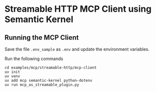 # Streamable HTTP MCP Client using Semantic Kernel

## Running the MCP Client

Save the file `.env_sample` as `.env` and update the environment variables. 

Run the following commands
```
cd examples/mcp/streamable-http/mcp-client 
uv init
uv venv
uv add mcp semantic-kernel python-dotenv
uv run mcp_as_streamable_plugin.py
```

